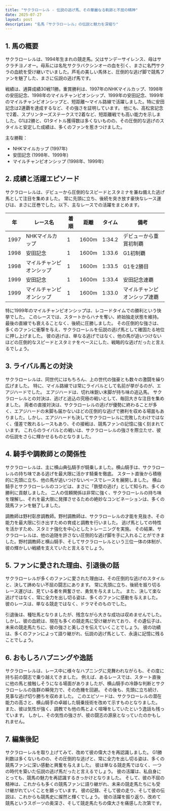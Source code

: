 ```yaml
---
title: "サクラローレル - 伝説の逃げ馬、その華麗なる軌跡と不屈の精神"
date: 2025-07-27
layout: post
description: "名馬『サクラローレル』の伝説と魅力を深堀り"
---
```


## 1. 馬の概要

サクラローレルは、1994年生まれの競走馬。父はサンデーサイレンス、母はサクラチヨノオー。母系には名牝サクラバクシンオーの血を引く、まさに名門サクラの血統を受け継いでいました。芦毛の美しい馬体と、圧倒的な逃げ脚で競馬ファンを魅了した、まさに伝説の逃げ馬です。

戦績は、通算成績30戦11勝。重賞勝利は、1997年のNHKマイルカップ、1998年の安田記念、1998年のマイルチャンピオンシップ、1999年の安田記念、1999年のマイルチャンピオンシップと、短距離～マイル路線で活躍しました。特に安田記念は2連覇を達成するなど、その強さを証明しています。  他にも、高松宮記念で2着、スプリンターズステークスで2着など、短距離戦でも高い能力を示しました。G1は2勝と、G1タイトル獲得数は多くないものの、その圧倒的な逃げのスタイルと安定した成績は、多くのファンを惹きつけました。


主な勝鞍：

* NHKマイルカップ (1997年)
* 安田記念 (1998年、1999年)
* マイルチャンピオンシップ (1998年、1999年)


## 2. 成績と活躍エピソード

サクラローレルは、デビューから圧倒的なスピードとスタミナを兼ね備えた逃げ馬として注目を集めました。  常に先頭に立ち、後続を突き放す豪快なレース運びは、まさに圧巻でした。以下、主なレースでの活躍をまとめます。

| 年 | レース名          | 着順 | 距離 | タイム      | 備考                                      |
|---|-----------------|-----|-----|-------------|-------------------------------------------|
| 1997 | NHKマイルカップ   | 1   | 1600m| 1:34.2      | デビューから重賞初制覇                         |
| 1998 | 安田記念         | 1   | 1600m| 1:33.6      | G1初制覇                                  |
| 1998 | マイルチャンピオンシップ | 1   | 1600m| 1:33.5      | G1を2勝目                                  |
| 1999 | 安田記念         | 1   | 1600m| 1:33.4      | 安田記念連覇                               |
| 1999 | マイルチャンピオンシップ | 1   | 1600m| 1:33.0      | マイルチャンピオンシップ連覇                     |


特に1999年のマイルチャンピオンシップは、レコードタイムでの勝利という快挙でした。  このレースでは、スタートからハナを奪い、終始独走状態を維持。  最後の直線でも衰えることなく、後続に圧勝しました。  その圧倒的な強さは、多くのファンに衝撃を与え、サクラローレルを伝説の逃げ馬として確固たる地位に押し上げました。  彼の逃げは、単なる逃げではなく、他の馬が追いつけないほどの圧倒的なスピードとスタミナをベースにした、戦略的な逃げだったと言えるでしょう。


## 3. ライバル馬との対決

サクラローレルは、同世代にはもちろん、上の世代の強豪とも数々の激闘を繰り広げました。  特に、マイル路線では常にライバルとして名前が挙がるのが、エアジハードでした。  エアジハードは、切れ味鋭い末脚が持ち味の追込馬。  サクラローレルとの対決は、逃げと追込の究極の戦いとして、毎回大きな注目を集めました。  両者の直接対決は、サクラローレルの逃げが優勢に終わることが多く、エアジハードの末脚も届かないほどの圧倒的な逃げで勝利を収める場面もありました。しかし、エアジハードも決してサクラローレルに完敗したわけではなく、僅差で敗れるレースもあり、その接戦は、競馬ファンの記憶に強く刻まれています。  これらのライバルとの戦いは、サクラローレルの強さを際立たせ、彼の伝説をさらに輝かせるものとなりました。


## 4. 騎手や調教師との関係性

サクラローレルは、主に横山典弘騎手が騎乗しました。横山騎手は、サクラローレルの持ち味である逃げを最大限に活かす騎乗を徹底。  スタート直後から積極的に先頭に立ち、他の馬が追いつけないペースでレースを展開しました。  横山騎手とサクラローレルのコンビは、まさに「鉄壁の逃げ」として知られ、多くの勝利に貢献しました。  二人の信頼関係は非常に強く、サクラローレルの持ち味を理解し、それを最大限に発揮させるための絶妙なコンビネーションは、多くの競馬ファンを魅了しました。

調教師は野村彰彦調教師。野村調教師は、サクラローレルの才能を見抜き、その能力を最大限に引き出すための育成と調教を行いました。  逃げ馬としての特性を活かすため、スタミナ強化を中心としたトレーニングを実施。  その結果、サクラローレルは、他の追随を許さない圧倒的な逃げ脚を手に入れることができました。野村調教師と横山騎手、そしてサクラローレルという三位一体の体制が、彼の輝かしい戦績を支えていたと言えるでしょう。


## 5. ファンに愛された理由、引退後の話

サクラローレルが多くのファンに愛された理由は、その圧倒的な逃げのスタイルと、決して諦めない不屈の闘志にあります。  常に先頭に立ち、後続を振り切るレース運びは、見ている者を興奮させ、勇気を与えました。  また、決して楽な逃げではなく、常に全力を出し切る姿は、多くのファンに感動を与えました。  彼のレースは、単なる競走ではなく、ドラマそのものでした。

引退後は、種牡馬となりましたが、残念ながら大きな成功は収めませんでした。しかし、彼の血統は、現在も多くの競走馬に受け継がれており、その遺伝子は、未来の競走馬たちに、彼の強さと美しさを伝えていくことでしょう。  彼の功績は、多くのファンによって語り継がれ、伝説の逃げ馬として、永遠に記憶に残ることでしょう。


## 6. おもしろハプニングや逸話

サクラローレルは、レース中に様々なハプニングに見舞われながらも、その度に持ち前の闘志で乗り越えてきました。  例えば、あるレースでは、スタート直後に他の馬と接触しそうになる場面がありましたが、横山騎手の冷静な判断とサクラローレルの抜群の瞬発力で、その危機を回避。  その後も、先頭に立ち続け、見事な逃げ切り勝ちを収めました。  このエピソードは、サクラローレルの潜在能力の高さと、横山騎手の卓越した騎乗技術を改めて示すものとなりました。  また、彼は気性が強く、調教でも他の馬とよく喧嘩をしていたという逸話も残っています。  しかし、その気性の強さが、彼の闘志の源泉となっていたのかもしれません。


## 7. 編集後記

サクラローレルを取り上げてみて、改めて彼の偉大さを再認識しました。  G1勝利数は多くないものの、その圧倒的な逃げと、常に全力を出し切る姿は、多くの競馬ファンに深い感動と興奮を与えました。  彼は単なる競走馬ではなく、一つの時代を築いた伝説の逃げ馬だったと言えるでしょう。  彼の活躍は、私自身にとっても、競馬の魅力を再認識するきっかけとなりました。  そして、彼の不屈の精神は、これからも多くの競馬ファンに語り継がれ、未来の競走馬たちにも受け継がれていくことを願っています。  彼の記録、そして彼の走り、そして彼の伝説は、これからも競馬史に燦然と輝くでしょう。  彼の活躍を振り返り、改めて競馬というスポーツの奥深さ、そして競走馬たちの偉大さを痛感した次第です。
